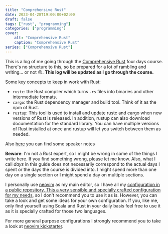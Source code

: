 ```yaml
---
title: "Comprehensive Rust"
date: 2023-04-28T19:00:00+02:00
draft: false
tags: ["rust", "programming"]
categories: ["programming"]
cover:
    alt: "Comprehensive Rust"
    caption: "Comprehensive Rust"
series: ["Comprehensive Rust"]
---
```


This is a log of me going through the [Comprehensive Rust](https://google.github.io/comprehensive-rust/running-the-course/course-structure.html)
four days course. There's no structure to this, so be prepared for a lot of rambling and writing... or not 😝. **This log will be updated as I go through the course.**

Some key concepts to keep in work with Rust:

- `rustc`: the Rust compiler which turns `.rs` files into binaries and other intermediate formats.
- `cargo`: the Rust dependency manager and build tool. Think of it as the npm of Rust.
- `rustup`: This tool is used to install and update rustc and cargo when new versions of Rust is released. In addition, rustup can also download documentation for the standard library. You can have multiple versions of Rust installed at once and rustup will let you switch between them as needed.

Also [here](https://google.github.io/comprehensive-rust/cargo/rust-ecosystem.html#speaker-notes-open) you can find some speaker notes

**Beware**: I'm not a Rust expert, so I might be wrong in some of the things I write here. If you find something wrong, please let me know. Also, what I call _days_ in this guide does
not necessarily correspond to the actual days I spent or the days the course is divided into. I might spend more than one day on a single section or I might spend a day on multiple sections.

I personally use [neovim](https://neovim.io/) as my main editor, so I have all my [configuration in a public repository. This a very sensible and specially crafted configuration
for my needs](https://github.com/sagoez/.dotfiles), so I don't recommend you to use it as is. However, you can take a look and get some ideas for your own configuration. If you, like me, only find yourself using
Scala and Rust in your daily basis feel free to use it as it is specially crafted for those two languages.

For more general purpose configurations I strongly recommend you to take a look at [neovim kickstarter](https://github.com/nvim-lua/kickstart.nvim).
